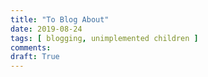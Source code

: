 ```yaml
---
title: "To Blog About"
date: 2019-08-24
tags: [ blogging, unimplemented children ]
comments: 
draft: True
---
```


